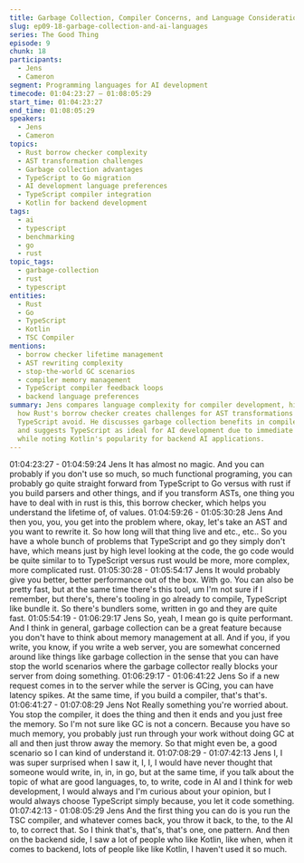 ```yaml
---
title: Garbage Collection, Compiler Concerns, and Language Considerations for AI
slug: ep09-18-garbage-collection-and-ai-languages
series: The Good Thing
episode: 9
chunk: 18
participants:
  - Jens
  - Cameron
segment: Programming languages for AI development
timecode: 01:04:23:27 – 01:08:05:29
start_time: 01:04:23:27
end_time: 01:08:05:29
speakers:
  - Jens
  - Cameron
topics:
  - Rust borrow checker complexity
  - AST transformation challenges
  - Garbage collection advantages
  - TypeScript to Go migration
  - AI development language preferences
  - TypeScript compiler integration
  - Kotlin for backend development
tags:
  - ai
  - typescript
  - benchmarking
  - go
  - rust
topic_tags:
  - garbage-collection
  - rust
  - typescript
entities:
  - Rust
  - Go
  - TypeScript
  - Kotlin
  - TSC Compiler
mentions:
  - borrow checker lifetime management
  - AST rewriting complexity
  - stop-the-world GC scenarios
  - compiler memory management
  - TypeScript compiler feedback loops
  - backend language preferences
summary: Jens compares language complexity for compiler development, highlighting
  how Rust's borrow checker creates challenges for AST transformations that Go and
  TypeScript avoid. He discusses garbage collection benefits in compiler contexts
  and suggests TypeScript as ideal for AI development due to immediate compiler feedback,
  while noting Kotlin's popularity for backend AI applications.
---
```


01:04:23:27 - 01:04:59:24
Jens
It has almost no magic. And you can probably if you don't use so much, so much functional
programing, you can probably go quite straight forward from TypeScript to Go versus with rust if
you build parsers and other things, and if you transform ASTs, one thing you have to deal with in
rust is this, this borrow checker, which helps you understand the lifetime of, of values.
01:04:59:26 - 01:05:30:28
Jens
And then you, you, you get into the problem where, okay, let's take an AST and you want to
rewrite it. So how long will that thing live and etc., etc.. So you have a whole bunch of problems
that TypeScript and go they simply don't have, which means just by high level looking at the
code, the go code would be quite similar to to TypeScript versus rust would be more, more
complex, more complicated rust.
01:05:30:28 - 01:05:54:17
Jens
It would probably give you better, better performance out of the box. With go. You can also be
pretty fast, but at the same time there's this tool, um I'm not sure if I remember, but there's,
there's tooling in go already to compile, TypeScript like bundle it. So there's bundlers some,
written in go and they are quite fast.
01:05:54:19 - 01:06:29:17
Jens
So, yeah, I mean go is quite performant. And I think in general, garbage collection can be a
great feature because you don't have to think about memory management at all. And if you, if
you write, you know, if you write a web server, you are somewhat concerned around like things
like garbage collection in the sense that you can have stop the world scenarios where the
garbage collector really blocks your server from doing something.
01:06:29:17 - 01:06:41:22
Jens
So if a new request comes in to the server while the server is GCing, you can have latency
spikes. At the same time, if you build a compiler, that's that's.
01:06:41:27 - 01:07:08:29
Jens
Not Really something you're worried about. You stop the compiler, it does the thing and then it
ends and you just free the memory. So I'm not sure like GC is not a concern. Because you have
so much memory, you probably just run through your work without doing GC at all and then just
throw away the memory. So that might even be, a good scenario so I can kind of understand it.
01:07:08:29 - 01:07:42:13
Jens
I, I was super surprised when I saw it, I, I, I would have never thought that someone would write,
in, in, in go, but at the same time, if you talk about the topic of what are good languages, to, to
write, code in AI and I think for web development, I would always and I'm curious about your
opinion, but I would always choose TypeScript simply because, you let it code something.
01:07:42:13 - 01:08:05:29
Jens
And the first thing you can do is you run the TSC compiler, and whatever comes back, you
throw it back, to the, to the AI to, to correct that. So I think that's, that's, that's one, one pattern.
And then on the backend side, I saw a lot of people who like Kotlin, like when, when it comes to
backend, lots of people like like Kotlin, I haven't used it so much.